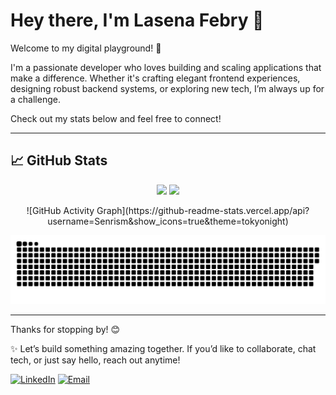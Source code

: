 # Hey there, I'm Lasena Febry 👋

Welcome to my digital playground! 🚀

I'm a passionate developer who loves building and scaling applications that make a difference. Whether it's crafting elegant frontend experiences, designing robust backend systems, or exploring new tech, I’m always up for a challenge.

Check out my stats below and feel free to connect!

---

## 📈 GitHub Stats

<p align="center">
  <img src="https://github-readme-stats.vercel.app/api?username=Senrism&show_icons=true&theme=tokyonight&hide=issues&count_private=true" height="165" />
  <img src="https://github-readme-stats.vercel.app/api/top-langs/?username=Senrism&layout=compact&theme=tokyonight" height="165" />
</p>

<p align="center">
 ![GitHub Activity Graph](https://github-readme-stats.vercel.app/api?username=Senrism&show_icons=true&theme=tokyonight)
</p>

<p align="center">
  <img src="https://github.com/Senrism/Senrism/blob/main/dist/github-contribution-grid-snake.svg" alt="snake animation" />
</p>

---

Thanks for stopping by! 😊

✨ Let’s build something amazing together. If you’d like to collaborate, chat tech, or just say hello, reach out anytime!

[![LinkedIn](https://img.shields.io/badge/LinkedIn-blue?logo=linkedin&logoColor=white)](https://linkedin.com/in/febry-lasena-darmawan) 
[![Email](https://img.shields.io/badge/Email-D14836?logo=gmail&logoColor=white)](mailto:lasenafebry@email.com)
